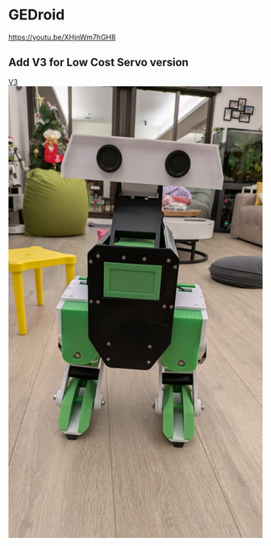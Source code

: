 # GEDroid

https://youtu.be/XHjnWm7hGH8

## Add V3 for Low Cost Servo version
[V3](./V3)
![V3 Droid](./V3/img/GEDroid-V3.jfif)
